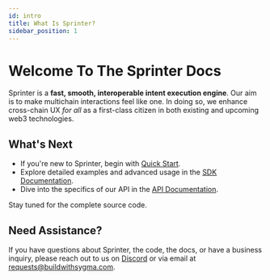 ```yaml
---
id: intro
title: What Is Sprinter?
sidebar_position: 1
---
```


# Welcome To The Sprinter Docs

Sprinter is a **fast, smooth, interoperable intent execution engine**. Our aim is to make multichain interactions feel like one. In doing so, we enhance cross-chain UX *for all* as a first-class citizen in both existing and upcoming web3 technologies.

## What's Next

- If you're new to Sprinter, begin with [Quick Start](../02-quick-start.md).
- Explore detailed examples and advanced usage in the [SDK Documentation](../03-sdk/01-overview.md).
- Dive into the specifics of our API in the [API Documentation](../04-api/01-api-usage.md).

Stay tuned for the complete source code.

## Need Assistance?

If you have questions about Sprinter, the code, the docs, or have a business inquiry, please reach out to us on [Discord](https://discord.gg/Qdf6GyNB5J) or via email at [requests@buildwithsygma.com](mailto:requests@buildwithsygma.com).
